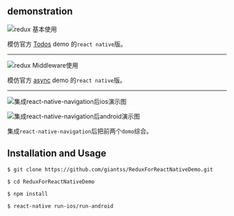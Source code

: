 
## demonstration

![redux 基本使用](http://upload-images.jianshu.io/upload_images/5683553-edc8d5126cf1f401?imageMogr2/auto-orient/strip)

模仿官方 [Todos](https://codesandbox.io/s/github/reactjs/redux/tree/master/examples/todos)  demo 的`react native`版。

***

![redux Middleware使用](http://upload-images.jianshu.io/upload_images/5683553-5aac6009d041bb4d?imageMogr2/auto-orient/strip)

模仿官方 [async](https://codesandbox.io/s/github/reactjs/redux/tree/master/examples/async)  demo 的`react native`版。


***

![集成react-native-navigation后ios演示图](https://upload-images.jianshu.io/upload_images/5683553-6b2ca647d5148423.gif?imageMogr2/auto-orient/strip)

![集成react-native-navigation后android演示图](https://upload-images.jianshu.io/upload_images/5683553-c0a2e3f1e8650a6e.gif?imageMogr2/auto-orient/strip)

集成`react-native-navigation`后把前两个`domo`综合。

## Installation and Usage

```
$ git clone https://github.com/giantss/ReduxForReactNativeDemo.git
```

```
$ cd ReduxForReactNativeDemo
```

```
$ npm install
```

```
$ react-native run-ios/run-android
```
